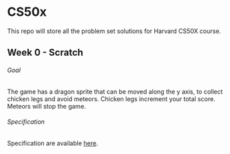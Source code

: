 # CS50x

This repo will store all the problem set solutions for Harvard CS50X course.

## Week 0 - Scratch

###### Goal

The game has a dragon sprite that can be moved along the y axis, to collect chicken legs and avoid meteors.
Chicken legs increment your total score.
Meteors will stop the game.

###### Specification

Specification are available [here](https://cs50.harvard.edu/x/2020/psets/0/scratch).
